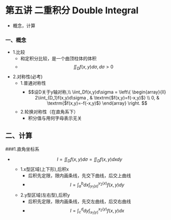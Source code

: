# 第五讲 二重积分 Double Integral
* 概念，计算

### 一、概念
* 1.比较
    * 和定积分比较，是一个曲顶柱体的体积
    * $$\iint_{D}f(x,y) d \sigma  , d\sigma > 0$$
* 2.对称性(必考)
    * 1.普通对称性
        * $$设D关于y轴对称,\\ \iint_Df(x,y)d\sigma = \left\{ \begin{array}{ll} 2\iint_{D_1}f(x,y)d\sigma , & \textrm{$f(x,y)=f(-x,y)$} \\ 0, & \textrm{$f(x,y)=-f(-x,y)$} \end{array} \right. $$
    * 2.轮换对称性（在直角系下）
        * 积分值与用何字母表示无关
        

## 二、计算
###1.直角坐标系
* $$ I = \iint_Df(x,y) d\sigma = \iint_Df(x,y)dxdy$$
    * 1.x型区域(上下形),后积x
        * 后积先定限，限内画条线，先交下曲线，后交上曲线
        * $$I=\int_a^bdx\int_{y_1(x)}^{y_2(x)}f(x,y)dy$$
    * 2.y型区域(左右型),后积y
        * 后积先定限，限内画条线，先交左曲线，后交右曲线
        * $$I=\int_c^ddy\int_{x_1(y)}^{x_2(y)}f(x,y)dx$$

        

